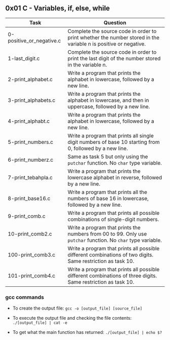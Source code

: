 ## 0x01 C - Variables, if, else, while

| Task | Question |
| ---- | -------- |
| 0-positive_or_negative.c | Complete the source code in order to print whether the number stored in the variable n is positive or negative. |
| 1-last_digit.c           | Complete the source code in order to print the last digit of the number stored in the variable n.               |
| 2-print_alphabet.c       | Write a program that prints the alphabet in lowercase, followed by a new line.                                  |
| 3-print_alphabets.c      | Write a program that prints the alphabet in lowercase, and then in uppercase, followed by a new line.           |
| 4-print_alphabt.c        | Write a program that prints the alphabet in lowercase, followed by a new line.                                  |
| 5-print_numbers.c        | Write a program that prints all single digit numbers of base 10 starting from 0, followed by a new line.        |
| 6-print_numberz.c        | Same as task 5 but only using the `putchar` function. No `char` type variable.                                  |
| 7-print_tebahpla.c       | Write a program that prints the lowercase alphabet in reverse, followed by a new line.                          |
| 8-print_base16.c         | Write a program that prints all the numbers of base 16 in lowercase, followed by a new line.                    |
| 9-print_comb.c           | Write a program that prints all possible combinations of single-digit numbers.                                  |
| 10-print_comb2.c         | Write a program that prints the numbers from 00 to 99. Only use `putchar` function. No `char` type variable.    |
| 100-print_comb3.c        | Write a program that prints all possible different combinations of two digits. Same restriction as task 10.     |
| 101-print_comb4.c        | Write a program that prints all possible different combinations of three digits. Same restriction as task 10.   |


### gcc commands

- To create the output file:
```gcc -o [output_file] [source_file]```

- To execute the output file and checking the file contents:
```./[output_file] | cat -e```

- To get what the main function has returned:
```./[output_file] | echo $?```
